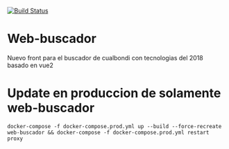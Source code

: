[![Build Status](https://travis-ci.org/cualbondi/web-buscador.svg?branch=master)](https://travis-ci.org/cualbondi/web-buscador)

# Web-buscador

Nuevo front para el buscador de cualbondi con tecnologias del 2018 basado en vue2




# Update en produccion de solamente web-buscador

    docker-compose -f docker-compose.prod.yml up --build --force-recreate web-buscador && docker-compose -f docker-compose.prod.yml restart proxy
